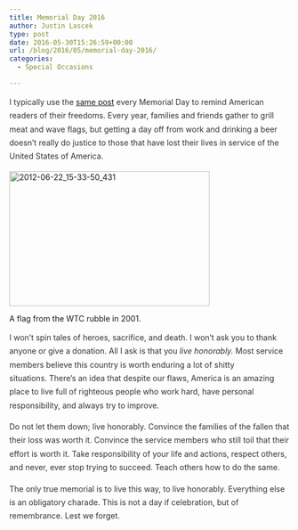 ```yaml
---
title: Memorial Day 2016
author: Justin Lascek
type: post
date: 2016-05-30T15:26:59+00:00
url: /blog/2016/05/memorial-day-2016/
categories:
  - Special Occasions

---
```

<p style="color: #333333; font-style: normal; line-height: 24.375px; text-align: left;">
  I typically use the <a href="http://wp.me/pEKxw-2pq" target="_blank">same post</a> every Memorial Day to remind American readers of their freedoms. Every year, families and friends gather to grill meat and wave flags, but getting a day off from work and drinking a beer doesn&#8217;t really do justice to those that have lost their lives in service of the United States of America.
</p>

<div id="attachment_7753" style="width: 370px" class="wp-caption aligncenter">
  <a href="/2012/09/2012-06-22_15-33-50_431.jpg"><img aria-describedby="caption-attachment-7753" data-attachment-id="7753" data-permalink="/blog/2012/09/remembering-911/2012-06-22_15-33-50_431/" data-orig-file="/2012/09/2012-06-22_15-33-50_431.jpg" data-orig-size="850,571" data-comments-opened="1" data-image-meta="{&quot;aperture&quot;:&quot;2.8&quot;,&quot;credit&quot;:&quot;&quot;,&quot;camera&quot;:&quot;DROID BIONIC&quot;,&quot;caption&quot;:&quot;&quot;,&quot;created_timestamp&quot;:&quot;0&quot;,&quot;copyright&quot;:&quot;&quot;,&quot;focal_length&quot;:&quot;4.6&quot;,&quot;iso&quot;:&quot;65535&quot;,&quot;shutter_speed&quot;:&quot;0.086613&quot;,&quot;title&quot;:&quot;&quot;}" data-image-title="2012-06-22_15-33-50_431" data-image-description="<p>The flag that was pulled from the twin tower wreckage on display in the FBI building</p>
" data-medium-file="/2012/09/2012-06-22_15-33-50_431-200x134.jpg" data-large-file="/2012/09/2012-06-22_15-33-50_431-450x302.jpg" class="wp-image-7753" src="/2012/09/2012-06-22_15-33-50_431-450x302.jpg" alt="2012-06-22_15-33-50_431" width="360" height="242" srcset="/2012/09/2012-06-22_15-33-50_431-450x302.jpg 450w, /2012/09/2012-06-22_15-33-50_431-150x100.jpg 150w, /2012/09/2012-06-22_15-33-50_431-200x134.jpg 200w, /2012/09/2012-06-22_15-33-50_431-446x300.jpg 446w, /2012/09/2012-06-22_15-33-50_431.jpg 850w" sizes="(max-width: 360px) 100vw, 360px" /></a>
  
  <p id="caption-attachment-7753" class="wp-caption-text">
    A flag from the WTC rubble in 2001.
  </p>
</div>

<p style="color: #333333; font-style: normal; line-height: 24.375px;">
  I won&#8217;t spin tales of heroes, sacrifice, and death. I won&#8217;t ask you to thank anyone or give a donation. All I ask is that you <em>live honorably. </em>Most service members believe this country is worth enduring a lot of shitty situations. There&#8217;s an idea that despite our flaws, America is an amazing place to live full of righteous people who work hard, have personal responsibility, and always try to improve.
</p>

<p style="color: #333333; font-style: normal; line-height: 24.375px;">
  Do not let them down; live honorably. Convince the families of the fallen that their loss was worth it. Convince the service members who still toil that their effort is worth it. Take responsibility of your life and actions, respect others, and never, ever stop trying to succeed. Teach others how to do the same.
</p>

<p style="color: #333333; font-style: normal; line-height: 24.375px; text-align: left;">
  The only true memorial is to live this way, to live honorably. Everything else is an obligatory charade. This is not a day if celebration, but of remembrance. Lest we forget.
</p>
